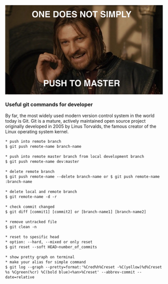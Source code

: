 <img src="../assets/useful-git-commands.png" alt="Thumbnail of content" align="center">

### Useful git commands for developer

By far, the most widely used modern version control system in the world today is Git. Git is a mature, actively maintained open source project originally developed in 2005 by Linus Torvalds, the famous creator of the Linux operating system kernel.

```plaintext
* push into remote branch
$ git push remote-name branch-name

* push into remote master branch from local development branch
$ git push remote-name dev:master

* delete remote branch
$ git push remote-name --delete branch-name or $ git push remote-name :branch-name

* delete local and remote branch
$ git remote-name -d -r

* check commit changed
$ git diff [commit1] [commit2] or [branch-name1] [branch-name2]

* remove untracked file
$ git clean -n

* reset to spesific head
* option: --hard, --mixed or only reset
$ git reset --soft HEAD~number_of_commits

* show pretty graph on terminal
* make your alias for simple command
$ git log --graph --pretty=format:'%Cred%h%Creset -%C(yellow)%d%Creset %s %Cgreen(%cr) %C(bold blue)<%an>%Creset' --abbrev-commit --date=relative
```
